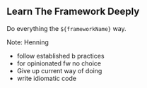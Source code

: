 ## Learn The Framework Deeply

Do everything the `${frameworkName}` way. <!-- .element: class="fragment" data-fragment-index="0" -->

Note:
Henning

- follow established b practices
- for opinionated fw no choice
- Give up current way of doing
- write idiomatic code
